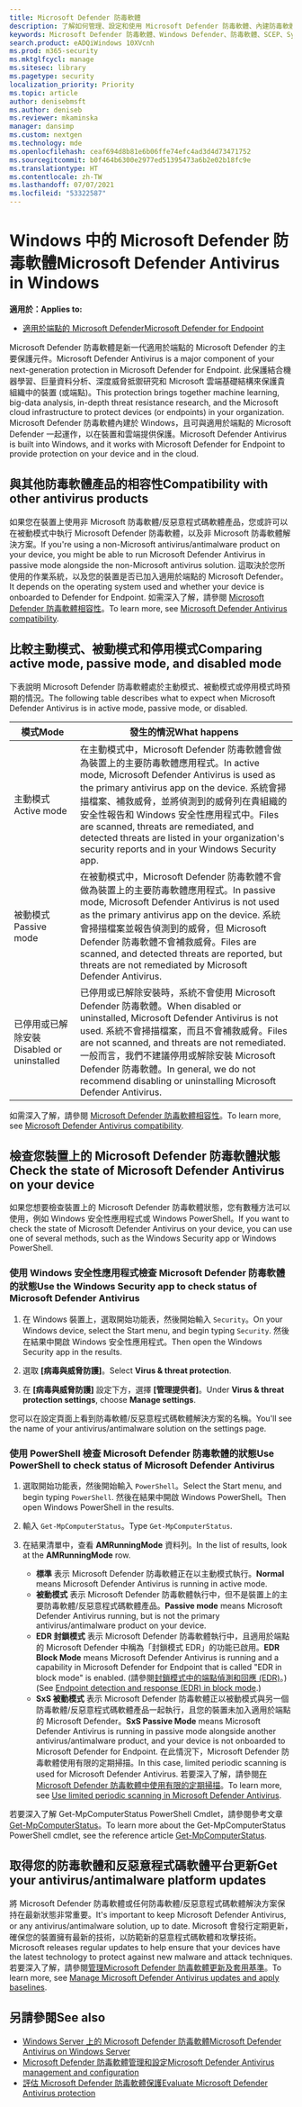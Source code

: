 ```yaml
---
title: Microsoft Defender 防毒軟體
description: 了解如何管理、設定和使用 Microsoft Defender 防毒軟體、內建防毒軟體和防毒保護。
keywords: Microsoft Defender 防毒軟體、Windows Defender、防毒軟體、SCEP、System Center Endpoint Protection、System Center Configuration Manager、病毒、惡意軟體、威脅、偵測、保護、安全性
search.product: eADQiWindows 10XVcnh
ms.prod: m365-security
ms.mktglfcycl: manage
ms.sitesec: library
ms.pagetype: security
localization_priority: Priority
ms.topic: article
author: denisebmsft
ms.author: deniseb
ms.reviewer: mkaminska
manager: dansimp
ms.custom: nextgen
ms.technology: mde
ms.openlocfilehash: ceaf694d8b81e6b06ffe74efc4ad3d4d73471752
ms.sourcegitcommit: b0f464b6300e2977ed51395473a6b2e02b18fc9e
ms.translationtype: HT
ms.contentlocale: zh-TW
ms.lasthandoff: 07/07/2021
ms.locfileid: "53322587"
---
```

# <a name="microsoft-defender-antivirus-in-windows"></a><span data-ttu-id="9968e-104">Windows 中的 Microsoft Defender 防毒軟體</span><span class="sxs-lookup"><span data-stu-id="9968e-104">Microsoft Defender Antivirus in Windows</span></span>

<span data-ttu-id="9968e-105">**適用於：**</span><span class="sxs-lookup"><span data-stu-id="9968e-105">**Applies to:**</span></span>

- [<span data-ttu-id="9968e-106">適用於端點的 Microsoft Defender</span><span class="sxs-lookup"><span data-stu-id="9968e-106">Microsoft Defender for Endpoint</span></span>](/microsoft-365/security/defender-endpoint/)

<span data-ttu-id="9968e-107">Microsoft Defender 防毒軟體是新一代適用於端點的 Microsoft Defender 的主要保護元件。</span><span class="sxs-lookup"><span data-stu-id="9968e-107">Microsoft Defender Antivirus is a major component of your next-generation protection in Microsoft Defender for Endpoint.</span></span> <span data-ttu-id="9968e-108">此保護結合機器學習、巨量資料分析、深度威脅抵禦研究和 Microsoft 雲端基礎結構來保護貴組織中的裝置 (或端點)。</span><span class="sxs-lookup"><span data-stu-id="9968e-108">This protection brings together machine learning, big-data analysis, in-depth threat resistance research, and the Microsoft cloud infrastructure to protect devices (or endpoints) in your organization.</span></span> <span data-ttu-id="9968e-109">Microsoft Defender 防毒軟體內建於 Windows，且可與適用於端點的 Microsoft Defender 一起運作，以在裝置和雲端提供保護。</span><span class="sxs-lookup"><span data-stu-id="9968e-109">Microsoft Defender Antivirus is built into Windows, and it works with Microsoft Defender for Endpoint to provide protection on your device and in the cloud.</span></span> 

## <a name="compatibility-with-other-antivirus-products"></a><span data-ttu-id="9968e-110">與其他防毒軟體產品的相容性</span><span class="sxs-lookup"><span data-stu-id="9968e-110">Compatibility with other antivirus products</span></span>

<span data-ttu-id="9968e-111">如果您在裝置上使用非 Microsoft 防毒軟體/反惡意程式碼軟體產品，您或許可以在被動模式中執行 Microsoft Defender 防毒軟體，以及非 Microsoft 防毒軟體解決方案。</span><span class="sxs-lookup"><span data-stu-id="9968e-111">If you're using a non-Microsoft antivirus/antimalware product on your device, you might be able to run Microsoft Defender Antivirus in passive mode alongside the non-Microsoft antivirus solution.</span></span> <span data-ttu-id="9968e-112">這取決於您所使用的作業系統，以及您的裝置是否已加入適用於端點的 Microsoft Defender。</span><span class="sxs-lookup"><span data-stu-id="9968e-112">It depends on the operating system used and whether your device is onboarded to Defender for Endpoint.</span></span> <span data-ttu-id="9968e-113">如需深入了解，請參閱 [Microsoft Defender 防毒軟體相容性](microsoft-defender-antivirus-compatibility.md)。</span><span class="sxs-lookup"><span data-stu-id="9968e-113">To learn more, see [Microsoft Defender Antivirus compatibility](microsoft-defender-antivirus-compatibility.md).</span></span>

## <a name="comparing-active-mode-passive-mode-and-disabled-mode"></a><span data-ttu-id="9968e-114">比較主動模式、被動模式和停用模式</span><span class="sxs-lookup"><span data-stu-id="9968e-114">Comparing active mode, passive mode, and disabled mode</span></span>

<span data-ttu-id="9968e-115">下表說明 Microsoft Defender 防毒軟體處於主動模式、被動模式或停用模式時預期的情況。</span><span class="sxs-lookup"><span data-stu-id="9968e-115">The following table describes what to expect when Microsoft Defender Antivirus is in active mode, passive mode, or disabled.</span></span>

| <span data-ttu-id="9968e-116">模式</span><span class="sxs-lookup"><span data-stu-id="9968e-116">Mode</span></span>  | <span data-ttu-id="9968e-117">發生的情況</span><span class="sxs-lookup"><span data-stu-id="9968e-117">What happens</span></span>  |
|---------|---------|
| <span data-ttu-id="9968e-118">主動模式</span><span class="sxs-lookup"><span data-stu-id="9968e-118">Active mode</span></span> | <span data-ttu-id="9968e-119">在主動模式中，Microsoft Defender 防毒軟體會做為裝置上的主要防毒軟體應用程式。</span><span class="sxs-lookup"><span data-stu-id="9968e-119">In active mode, Microsoft Defender Antivirus is used as the primary antivirus app on the device.</span></span> <span data-ttu-id="9968e-120">系統會掃描檔案、補救威脅，並將偵測到的威脅列在貴組織的安全性報告和 Windows 安全性應用程式中。</span><span class="sxs-lookup"><span data-stu-id="9968e-120">Files are scanned, threats are remediated, and detected threats are listed in your organization's security reports and in your Windows Security app.</span></span> |
| <span data-ttu-id="9968e-121">被動模式</span><span class="sxs-lookup"><span data-stu-id="9968e-121">Passive mode</span></span> | <span data-ttu-id="9968e-122">在被動模式中，Microsoft Defender 防毒軟體不會做為裝置上的主要防毒軟體應用程式。</span><span class="sxs-lookup"><span data-stu-id="9968e-122">In passive mode, Microsoft Defender Antivirus is not used as the primary antivirus app on the device.</span></span> <span data-ttu-id="9968e-123">系統會掃描檔案並報告偵測到的威脅，但 Microsoft Defender 防毒軟體不會補救威脅。</span><span class="sxs-lookup"><span data-stu-id="9968e-123">Files are scanned, and detected threats are reported, but threats are not remediated by Microsoft Defender Antivirus.</span></span>   |
| <span data-ttu-id="9968e-124">已停用或已解除安裝</span><span class="sxs-lookup"><span data-stu-id="9968e-124">Disabled or uninstalled</span></span>  | <span data-ttu-id="9968e-125">已停用或已解除安裝時，系統不會使用 Microsoft Defender 防毒軟體。</span><span class="sxs-lookup"><span data-stu-id="9968e-125">When disabled or uninstalled, Microsoft Defender Antivirus is not used.</span></span> <span data-ttu-id="9968e-126">系統不會掃描檔案，而且不會補救威脅。</span><span class="sxs-lookup"><span data-stu-id="9968e-126">Files are not scanned, and threats are not remediated.</span></span> <span data-ttu-id="9968e-127">一般而言，我們不建議停用或解除安裝 Microsoft Defender 防毒軟體。</span><span class="sxs-lookup"><span data-stu-id="9968e-127">In general, we do not recommend disabling or uninstalling Microsoft Defender Antivirus.</span></span>  |

<span data-ttu-id="9968e-128">如需深入了解，請參閱 [Microsoft Defender 防毒軟體相容性](microsoft-defender-antivirus-compatibility.md)。</span><span class="sxs-lookup"><span data-stu-id="9968e-128">To learn more, see [Microsoft Defender Antivirus compatibility](microsoft-defender-antivirus-compatibility.md).</span></span>

## <a name="check-the-state-of-microsoft-defender-antivirus-on-your-device"></a><span data-ttu-id="9968e-129">檢查您裝置上的 Microsoft Defender 防毒軟體狀態</span><span class="sxs-lookup"><span data-stu-id="9968e-129">Check the state of Microsoft Defender Antivirus on your device</span></span>

<span data-ttu-id="9968e-130">如果您想要檢查裝置上的 Microsoft Defender 防毒軟體狀態，您有數種方法可以使用，例如 Windows 安全性應用程式或 Windows PowerShell。</span><span class="sxs-lookup"><span data-stu-id="9968e-130">If you want to check the state of Microsoft Defender Antivirus on your device, you can use one of several methods, such as the Windows Security app or Windows PowerShell.</span></span>

### <a name="use-the-windows-security-app-to-check-status-of-microsoft-defender-antivirus"></a><span data-ttu-id="9968e-131">使用 Windows 安全性應用程式檢查 Microsoft Defender 防毒軟體的狀態</span><span class="sxs-lookup"><span data-stu-id="9968e-131">Use the Windows Security app to check status of Microsoft Defender Antivirus</span></span>

1. <span data-ttu-id="9968e-132">在 Windows 裝置上，選取開始功能表，然後開始輸入 `Security`。</span><span class="sxs-lookup"><span data-stu-id="9968e-132">On your Windows device, select the Start menu, and begin typing `Security`.</span></span> <span data-ttu-id="9968e-133">然後在結果中開啟 Windows 安全性應用程式。</span><span class="sxs-lookup"><span data-stu-id="9968e-133">Then open the Windows Security app in the results.</span></span>

2. <span data-ttu-id="9968e-134">選取 **[病毒與威脅防護]**。</span><span class="sxs-lookup"><span data-stu-id="9968e-134">Select **Virus & threat protection**.</span></span>

3. <span data-ttu-id="9968e-135">在 **[病毒與威脅防護]** 設定下方，選擇 **[管理提供者]**。</span><span class="sxs-lookup"><span data-stu-id="9968e-135">Under **Virus & threat protection settings**, choose **Manage settings**.</span></span>

<span data-ttu-id="9968e-136">您可以在設定頁面上看到防毒軟體/反惡意程式碼軟體解決方案的名稱。</span><span class="sxs-lookup"><span data-stu-id="9968e-136">You'll see the name of your antivirus/antimalware solution on the settings page.</span></span>

### <a name="use-powershell-to-check-status-of-microsoft-defender-antivirus"></a><span data-ttu-id="9968e-137">使用 PowerShell 檢查 Microsoft Defender 防毒軟體的狀態</span><span class="sxs-lookup"><span data-stu-id="9968e-137">Use PowerShell to check status of Microsoft Defender Antivirus</span></span>

1. <span data-ttu-id="9968e-138">選取開始功能表，然後開始輸入 `PowerShell`。</span><span class="sxs-lookup"><span data-stu-id="9968e-138">Select the Start menu, and begin typing `PowerShell`.</span></span> <span data-ttu-id="9968e-139">然後在結果中開啟 Windows PowerShell。</span><span class="sxs-lookup"><span data-stu-id="9968e-139">Then open Windows PowerShell in the results.</span></span>

2. <span data-ttu-id="9968e-140">輸入 `Get-MpComputerStatus`。</span><span class="sxs-lookup"><span data-stu-id="9968e-140">Type `Get-MpComputerStatus`.</span></span>

3. <span data-ttu-id="9968e-141">在結果清單中，查看 **AMRunningMode** 資料列。</span><span class="sxs-lookup"><span data-stu-id="9968e-141">In the list of results, look at the **AMRunningMode** row.</span></span>

   - <span data-ttu-id="9968e-142">**標準** 表示 Microsoft Defender 防毒軟體正在以主動模式執行。</span><span class="sxs-lookup"><span data-stu-id="9968e-142">**Normal** means Microsoft Defender Antivirus is running in active mode.</span></span>
   - <span data-ttu-id="9968e-143">**被動模式** 表示 Microsoft Defender 防毒軟體執行中，但不是裝置上的主要防毒軟體/反惡意程式碼軟體產品。</span><span class="sxs-lookup"><span data-stu-id="9968e-143">**Passive mode** means Microsoft Defender Antivirus running, but is not the primary antivirus/antimalware product on your device.</span></span>
   - <span data-ttu-id="9968e-144">**EDR 封鎖模式** 表示 Microsoft Defender 防毒軟體執行中，且適用於端點的 Microsoft Defender 中稱為「封鎖模式 EDR」的功能已啟用。</span><span class="sxs-lookup"><span data-stu-id="9968e-144">**EDR Block Mode** means Microsoft Defender Antivirus is running and a capability in Microsoft Defender for Endpoint that is called "EDR in block mode" is enabled.</span></span> <span data-ttu-id="9968e-145">(請參閱[封鎖模式中的端點偵測和回應 (EDR)](edr-in-block-mode.md)。)</span><span class="sxs-lookup"><span data-stu-id="9968e-145">(See [Endpoint detection and response (EDR) in block mode](edr-in-block-mode.md).)</span></span>
   - <span data-ttu-id="9968e-146">**SxS 被動模式** 表示 Microsoft Defender 防毒軟體正以被動模式與另一個防毒軟體/反惡意程式碼軟體產品一起執行，且您的裝置未加入適用於端點的 Microsoft Defender。</span><span class="sxs-lookup"><span data-stu-id="9968e-146">**SxS Passive Mode** means Microsoft Defender Antivirus is running in passive mode alongside another antivirus/antimalware product, and your device is not onboarded to Microsoft Defender for Endpoint.</span></span> <span data-ttu-id="9968e-147">在此情況下，Microsoft Defender 防毒軟體使用有限的定期掃描。</span><span class="sxs-lookup"><span data-stu-id="9968e-147">In this case, limited periodic scanning is used for Microsoft Defender Antivirus.</span></span> <span data-ttu-id="9968e-148">若要深入了解，請參閱[在 Microsoft Defender 防毒軟體中使用有限的定期掃描](limited-periodic-scanning-microsoft-defender-antivirus.md)。</span><span class="sxs-lookup"><span data-stu-id="9968e-148">To learn more, see [Use limited periodic scanning in Microsoft Defender Antivirus](limited-periodic-scanning-microsoft-defender-antivirus.md).</span></span>

<span data-ttu-id="9968e-149">若要深入了解 Get-MpComputerStatus PowerShell Cmdlet，請參閱參考文章 [Get-MpComputerStatus](/powershell/module/defender/get-mpcomputerstatus)。</span><span class="sxs-lookup"><span data-stu-id="9968e-149">To learn more about the Get-MpComputerStatus PowerShell cmdlet, see the reference article [Get-MpComputerStatus](/powershell/module/defender/get-mpcomputerstatus).</span></span>

## <a name="get-your-antivirusantimalware-platform-updates"></a><span data-ttu-id="9968e-150">取得您的防毒軟體和反惡意程式碼軟體平台更新</span><span class="sxs-lookup"><span data-stu-id="9968e-150">Get your antivirus/antimalware platform updates</span></span>

<span data-ttu-id="9968e-151">將 Microsoft Defender 防毒軟體或任何防毒軟體/反惡意程式碼軟體解決方案保持在最新狀態非常重要。</span><span class="sxs-lookup"><span data-stu-id="9968e-151">It's important to keep Microsoft Defender Antivirus, or any antivirus/antimalware solution, up to date.</span></span> <span data-ttu-id="9968e-152">Microsoft 會發行定期更新，確保您的裝置擁有最新的技術，以防範新的惡意程式碼軟體和攻擊技術。</span><span class="sxs-lookup"><span data-stu-id="9968e-152">Microsoft releases regular updates to help ensure that your devices have the latest technology to protect against new malware and attack techniques.</span></span> <span data-ttu-id="9968e-153">若要深入了解，請參閱[管理Microsoft Defender 防毒軟體更新及套用基準](manage-updates-baselines-microsoft-defender-antivirus.md)。</span><span class="sxs-lookup"><span data-stu-id="9968e-153">To learn more, see [Manage Microsoft Defender Antivirus updates and apply baselines](manage-updates-baselines-microsoft-defender-antivirus.md).</span></span> 

## <a name="see-also"></a><span data-ttu-id="9968e-154">另請參閱</span><span class="sxs-lookup"><span data-stu-id="9968e-154">See also</span></span>

- [<span data-ttu-id="9968e-155">Windows Server 上的 Microsoft Defender 防毒軟體</span><span class="sxs-lookup"><span data-stu-id="9968e-155">Microsoft Defender Antivirus on Windows Server</span></span>](microsoft-defender-antivirus-on-windows-server.md)
- [<span data-ttu-id="9968e-156">Microsoft Defender 防毒軟體管理和設定</span><span class="sxs-lookup"><span data-stu-id="9968e-156">Microsoft Defender Antivirus management and configuration</span></span>](configuration-management-reference-microsoft-defender-antivirus.md)
- [<span data-ttu-id="9968e-157">評估 Microsoft Defender 防毒軟體保護</span><span class="sxs-lookup"><span data-stu-id="9968e-157">Evaluate Microsoft Defender Antivirus protection</span></span>](evaluate-microsoft-defender-antivirus.md)

